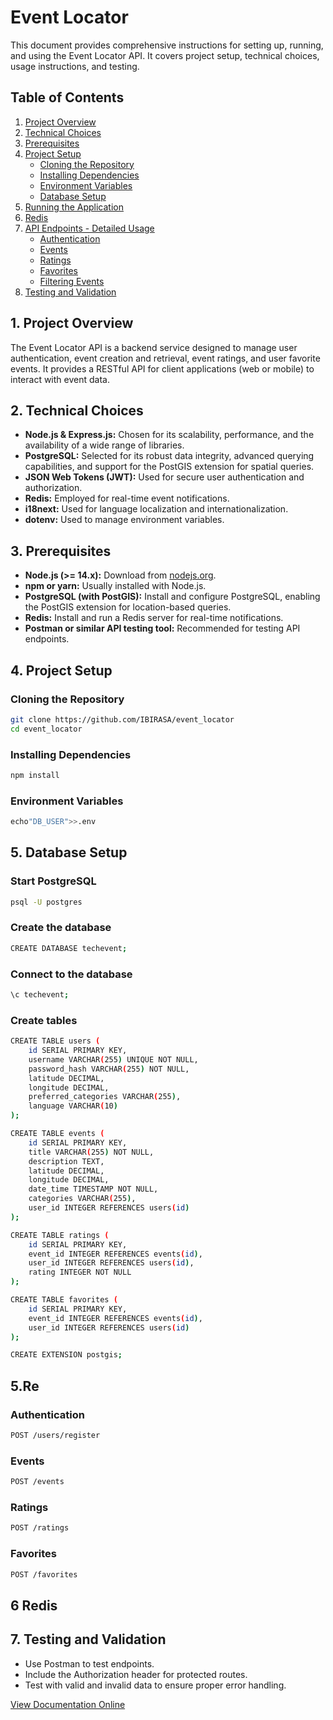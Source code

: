 # Event Locator

This document provides comprehensive instructions for setting up, running, and using the Event Locator API. It covers project setup, technical choices, usage instructions, and testing.

## Table of Contents

1.  [Project Overview](#project-overview)
2.  [Technical Choices](#technical-choices)
3.  [Prerequisites](#prerequisites)
4.  [Project Setup](#project-setup)
    - [Cloning the Repository](#cloning-the-repository)
    - [Installing Dependencies](#installing-dependencies)
    - [Environment Variables](#environment-variables)
    - [Database Setup](#database-setup)
5.  [Running the Application](#running-the-application)
6.  [Redis](#redis)
7.  [API Endpoints - Detailed Usage](#api-endpoints---detailed-usage)
    - [Authentication](#authentication)
    - [Events](#events)
    - [Ratings](#ratings)
    - [Favorites](#favorites)
    - [Filtering Events](#filtering-events)
8.  [Testing and Validation](#testing-and-validation)

## 1. Project Overview

The Event Locator API is a backend service designed to manage user authentication, event creation and retrieval, event ratings, and user favorite events. It provides a RESTful API for client applications (web or mobile) to interact with event data.

## 2. Technical Choices

- **Node.js & Express.js:** Chosen for its scalability, performance, and the availability of a wide range of libraries.
- **PostgreSQL:** Selected for its robust data integrity, advanced querying capabilities, and support for the PostGIS extension for spatial queries.
- **JSON Web Tokens (JWT):** Used for secure user authentication and authorization.
- **Redis:** Employed for real-time event notifications.
- **i18next:** Used for language localization and internationalization.
- **dotenv:** Used to manage environment variables.

## 3. Prerequisites

- **Node.js (>= 14.x):** Download from [nodejs.org](https://nodejs.org/).
- **npm or yarn:** Usually installed with Node.js.
- **PostgreSQL (with PostGIS):** Install and configure PostgreSQL, enabling the PostGIS extension for location-based queries.
- **Redis:** Install and run a Redis server for real-time notifications.
- **Postman or similar API testing tool:** Recommended for testing API endpoints.

## 4. Project Setup

### Cloning the Repository

```bash
git clone https://github.com/IBIRASA/event_locator
cd event_locator
```

### Installing Dependencies

```bash
npm install
```

### Environment Variables

```bash
echo"DB_USER">>.env

```

## 5. Database Setup

### Start PostgreSQL

```bash
psql -U postgres

```

### Create the database

```bash
CREATE DATABASE techevent;

```

### Connect to the database

```bash
\c techevent;

```

### Create tables

```bash
CREATE TABLE users (
    id SERIAL PRIMARY KEY,
    username VARCHAR(255) UNIQUE NOT NULL,
    password_hash VARCHAR(255) NOT NULL,
    latitude DECIMAL,
    longitude DECIMAL,
    preferred_categories VARCHAR(255),
    language VARCHAR(10)
);

CREATE TABLE events (
    id SERIAL PRIMARY KEY,
    title VARCHAR(255) NOT NULL,
    description TEXT,
    latitude DECIMAL,
    longitude DECIMAL,
    date_time TIMESTAMP NOT NULL,
    categories VARCHAR(255),
    user_id INTEGER REFERENCES users(id)
);

CREATE TABLE ratings (
    id SERIAL PRIMARY KEY,
    event_id INTEGER REFERENCES events(id),
    user_id INTEGER REFERENCES users(id),
    rating INTEGER NOT NULL
);

CREATE TABLE favorites (
    id SERIAL PRIMARY KEY,
    event_id INTEGER REFERENCES events(id),
    user_id INTEGER REFERENCES users(id)
);

CREATE EXTENSION postgis;

```

## 5.Re

### Authentication

```bash
POST /users/register

```

### Events

```bash
POST /events


```

### Ratings

```bash
POST /ratings


```

### Favorites

```bash
POST /favorites


```

## 6 Redis

## 7. Testing and Validation

- Use Postman to test endpoints.
- Include the Authorization header for protected routes.
- Test with valid and invalid data to ensure proper error handling.

[View Documentation Online](https://documenter.getpostman.com/view/42118517/2sB2cUA3Cu)
